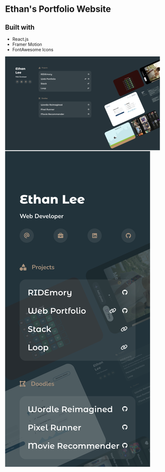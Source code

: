 # Ethan's Portfolio Website

## Built with

- React.js
- Framer Motion
- FontAwesome Icons

![Desktop Screenshot](./screenshot-desktop.png)
![Desktop Mobile](./screenshot-mobile.png)
